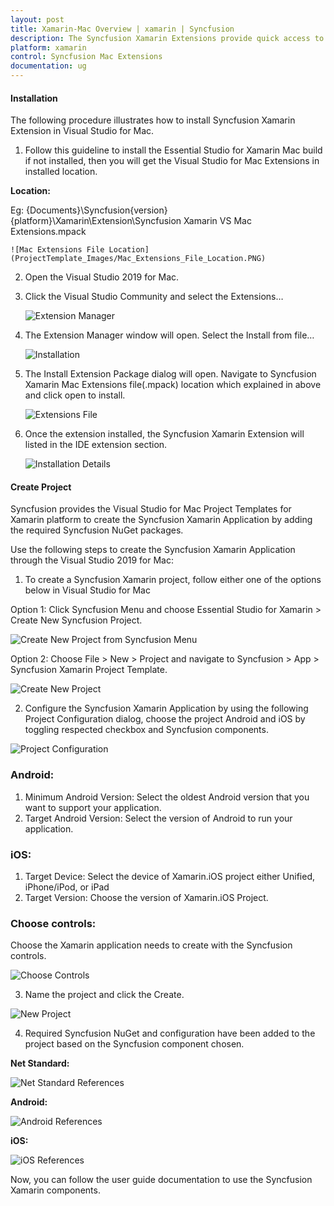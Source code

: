 ```yaml
---
layout: post
title: Xamarin-Mac Overview | xamarin | Syncfusion
description: The Syncfusion Xamarin Extensions provide quick access to create or configure the Syncfusion Xamarin projects
platform: xamarin
control: Syncfusion Mac Extensions
documentation: ug
---
```


#### Installation

The following procedure illustrates how to install Syncfusion Xamarin Extension in Visual Studio for Mac. 

1. Follow this guideline to install the Essential Studio for Xamarin Mac build if not installed, then you will get the Visual Studio for Mac Extensions in installed location.

**Location:**

 Eg: {Documents}\Syncfusion\{version}\{platform}\Xamarin\Extension\Syncfusion Xamarin VS Mac Extensions.mpack

    ![Mac Extensions File Location](ProjectTemplate_Images/Mac_Extensions_File_Location.PNG)

2. Open the Visual Studio 2019 for Mac.

3. Click the Visual Studio Community and select the Extensions…

    ![Extension Manager](ProjectTemplate_Images/ExtensionManager.png)

4. The Extension Manager window will open. Select the Install from file… 

    ![Installation](ProjectTemplate_Images/Installation.png)

5. The Install Extension Package dialog will open. Navigate to Syncfusion Xamarin Mac Extensions file(.mpack) location which explained in above and click open to install.

    ![Extensions File](ProjectTemplate_Images/ExtensionsFile.png)

6. Once the extension installed, the Syncfusion Xamarin Extension will listed in the IDE extension section.

    ![Installation Details](ProjectTemplate_Images/InstallationDetails.png)
    

#### Create Project

Syncfusion provides the Visual Studio for Mac Project Templates for Xamarin platform to create the Syncfusion Xamarin Application by adding the required Syncfusion NuGet packages.

Use the following steps to create the Syncfusion Xamarin Application through the Visual Studio 2019 for Mac:

1)	To create a Syncfusion Xamarin project, follow either one of the options below in Visual Studio for Mac

Option 1:
Click Syncfusion Menu and choose Essential Studio for Xamarin > Create New Syncfusion Project.

![Create New Project from Syncfusion Menu](ProjectTemplate_Imagess/Syncfusion_Menu.PNG)

Option 2:
Choose File > New > Project and navigate to Syncfusion > App > Syncfusion Xamarin Project Template.

![Create New Project](ProjectTemplate_Images/CreateNewProject.PNG)

2)	Configure the Syncfusion Xamarin Application by using the following Project Configuration dialog, choose the project Android and iOS by toggling respected checkbox and Syncfusion components.

![Project Configuration](ProjectTemplate_Images/ProjectConfiguration.PNG)

### Android:

1. Minimum Android Version: Select the oldest Android version that you want to support your application.
2. Target Android Version: Select the version of Android to run your application.

### iOS:

1. Target Device: Select the device of Xamarin.iOS project either Unified, iPhone/iPod, or iPad
2. Target Version: Choose the version of Xamarin.iOS Project.  

### Choose controls:

Choose the Xamarin application needs to create with the Syncfusion controls.

![Choose Controls](ProjectTemplate_Images/ChooseControls.png)

3) Name the project and click the Create.

![New Project](ProjectTemplate_Images/NewProject.png)

4) Required Syncfusion NuGet and configuration have been added to the project based on the Syncfusion component chosen.

**Net Standard:**

![Net Standard References](ProjectTemplate_Images/NetStandardReferences.png)

**Android:**

![Android References](ProjectTemplate_Images/AndroidReferences.png)

**iOS:**

![iOS References](ProjectTemplate_Images/iOSReferences.png)

Now, you can follow the user guide documentation to use the Syncfusion Xamarin components.
